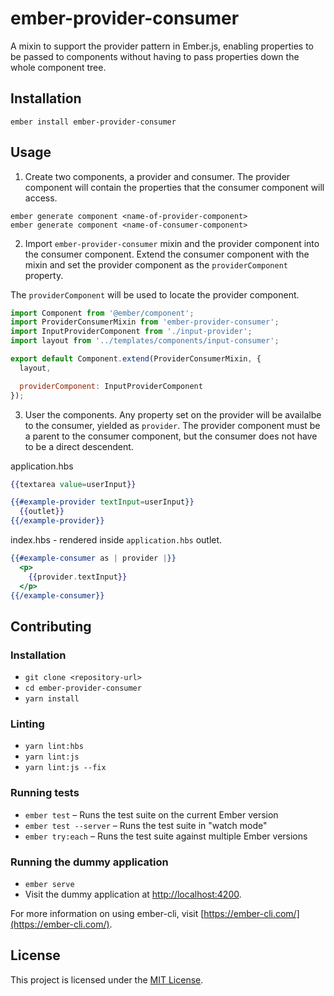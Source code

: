 ember-provider-consumer
==============================================================================

A mixin to support the provider pattern in Ember.js, enabling properties to be passed to components without having to pass properties down the whole component tree.

Installation
------------------------------------------------------------------------------

```
ember install ember-provider-consumer
```


Usage
------------------------------------------------------------------------------

1. Create two components, a provider and consumer. The provider component will contain the properties that the consumer component will access.

```
ember generate component <name-of-provider-component>
ember generate component <name-of-consumer-component>
```

2. Import `ember-provider-consumer` mixin and the provider component into the consumer component. Extend the consumer component with the mixin and set the provider component as the `providerComponent` property.

The `providerComponent` will be used to locate the provider component.

```javascript
import Component from '@ember/component';
import ProviderConsumerMixin from 'ember-provider-consumer';
import InputProviderComponent from './input-provider';
import layout from '../templates/components/input-consumer';

export default Component.extend(ProviderConsumerMixin, {
  layout,

  providerComponent: InputProviderComponent
});

```

3. User the components. Any property set on the provider will be availalbe to the consumer, yielded as `provider`. The provider component must be a parent to the consumer component, but the consumer does not have to be a direct descendent.

application.hbs

```handlebars
{{textarea value=userInput}}

{{#example-provider textInput=userInput}}
  {{outlet}}
{{/example-provider}}
```

index.hbs - rendered inside `application.hbs` outlet.

```handlebars
{{#example-consumer as | provider |}}
  <p>
    {{provider.textInput}}
  </p>
{{/example-consumer}}
```

Contributing
------------------------------------------------------------------------------

### Installation

* `git clone <repository-url>`
* `cd ember-provider-consumer`
* `yarn install`

### Linting

* `yarn lint:hbs`
* `yarn lint:js`
* `yarn lint:js --fix`

### Running tests

* `ember test` – Runs the test suite on the current Ember version
* `ember test --server` – Runs the test suite in "watch mode"
* `ember try:each` – Runs the test suite against multiple Ember versions

### Running the dummy application

* `ember serve`
* Visit the dummy application at [http://localhost:4200](http://localhost:4200).

For more information on using ember-cli, visit [https://ember-cli.com/](https://ember-cli.com/).

License
------------------------------------------------------------------------------

This project is licensed under the [MIT License](LICENSE.md).
